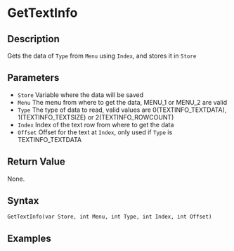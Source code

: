 # GetTextInfo

## Description
Gets the data of `Type` from `Menu` using `Index`, and stores it in `Store`

## Parameters
- `Store`
Variable where the data will be saved
- `Menu`
The menu from where to get the data, MENU_1 or MENU_2 are valid
- `Type`
The type of data to read, valid values are 0(TEXTINFO_TEXTDATA), 1(TEXTINFO_TEXTSIZE) or 2(TEXTINFO_ROWCOUNT)
- `Index`
Index of the text row from where to get the data
- `Offset`
Offset for the text at `Index`, only used if `Type` is TEXTINFO_TEXTDATA

## Return Value
None.

## Syntax
```
GetTextInfo(var Store, int Menu, int Type, int Index, int Offset)
```

## Examples